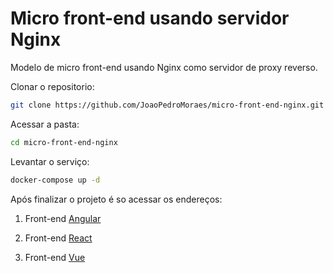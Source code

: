 # Micro front-end usando servidor Nginx
Modelo de micro front-end usando Nginx como servidor de proxy reverso.

Clonar o repositorio:
````bash
git clone https://github.com/JoaoPedroMoraes/micro-front-end-nginx.git
````
Acessar a pasta: 
````bash
cd micro-front-end-nginx
````

Levantar o serviço:
````bash
docker-compose up -d
````

Após finalizar o projeto é so acessar os endereços:

1. Front-end [Angular](http://localhost/angular)

1. Front-end [React](http://localhost/react)

1. Front-end [Vue](http://localhost/vue)
